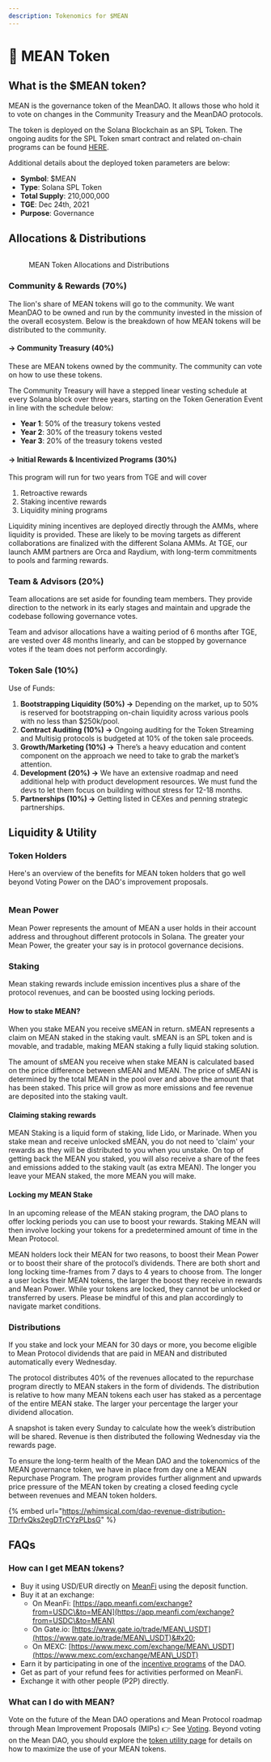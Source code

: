 ```yaml
---
description: Tokenomics for $MEAN
---
```


# 🔴 MEAN Token

## What is the $MEAN token?

MEAN is the governance token of the MeanDAO. It allows those who hold it to vote on changes in the Community Treasury and the MeanDAO protocols.&#x20;

The token is deployed on the Solana Blockchain as an SPL Token. The ongoing audits for the SPL Token smart contract and related on-chain programs can be found [HERE](https://github.com/solana-labs/security-audits).&#x20;

Additional details about the deployed token parameters are below:&#x20;

* **Symbol**: $MEAN
* **Type**: Solana SPL Token
* **Total Supply**: 210,000,000&#x20;
* **TGE**: Dec 24th, 2021
* **Purpose**: Governance

## Allocations & Distributions

<figure><img src="../.gitbook/assets/image.png" alt=""><figcaption><p>MEAN Token Allocations and Distributions</p></figcaption></figure>

### **Community & Rewards (70%)**&#x20;

The lion's share of MEAN tokens will go to the community. We want MeanDAO to be owned and run by the community invested in the mission of the overall ecosystem. Below is the breakdown of how MEAN tokens will be distributed to the community.

#### → Community Treasury (40%)

These are MEAN tokens owned by the community. The community can vote on how to use these tokens.

The Community Treasury will have a stepped linear vesting schedule at every Solana block over three years, starting on the Token Generation Event in line with the schedule below:

* **Year 1**: 50% of the treasury tokens vested
* **Year 2**: 30% of the treasury tokens vested
* **Year 3**: 20% of the treasury tokens vested

#### → Initial Rewards & **Incentivized Programs (30%)**

This program will run for two years from TGE and will cover

1. Retroactive rewards&#x20;
2. Staking incentive rewards&#x20;
3. Liquidity mining programs

Liquidity mining incentives are deployed directly through the AMMs, where liquidity is provided. These are likely to be moving targets as different collaborations are finalized with the different Solana AMMs. At TGE, our launch AMM partners are Orca and Raydium, with long-term commitments to pools and farming rewards.  &#x20;

### **Team & Advisors (20%)**&#x20;

Team allocations are set aside for founding team members. They provide direction to the network in its early stages and maintain and upgrade the codebase following governance votes.&#x20;

Team and advisor allocations have a waiting period of 6 months after TGE, are vested over 48 months linearly, and can be stopped by governance votes if the team does not perform accordingly.

### **Token Sale (10%)** &#x20;

Use of Funds:

1. **Bootstrapping Liquidity (50%) →** Depending on the market, up to 50% is reserved for bootstrapping on-chain liquidity across various pools with no less than $250k/pool.
2. **Contract Auditing (10%) →** Ongoing auditing for the Token Streaming and Multisig protocols is budgeted at 10% of the token sale proceeds.
3. **Growth/Marketing (10%) →** There’s a heavy education and content component on the approach we need to take to grab the market’s attention.
4. **Development (20%) →** We have an extensive roadmap and need additional help with product development resources. We must fund the devs to let them focus on building without stress for 12-18 months.&#x20;
5. **Partnerships (10%) →** Getting listed in CEXes and penning strategic partnerships.

## Liquidity & Utility

### Token Holders

Here's an overview of the benefits for MEAN token holders that go well beyond Voting Power on the DAO's improvement proposals.

<figure><img src="../.gitbook/assets/image (1).png" alt=""><figcaption></figcaption></figure>

### Mean Power

Mean Power represents the amount of MEAN a user holds in their account address and throughout different protocols in Solana. The greater your Mean Power, the greater your say is in protocol governance decisions.

### Staking

Mean staking rewards include emission incentives plus a share of the protocol revenues, and can be boosted using locking periods.&#x20;

#### How to stake MEAN?

When you stake MEAN you receive sMEAN in return. sMEAN represents a claim on MEAN staked in the staking vault. sMEAN is an SPL token and is movable, and tradable, making MEAN staking a fully liquid staking solution.&#x20;

The amount of sMEAN you receive when stake MEAN is calculated based on the price difference between sMEAN and MEAN. The price of sMEAN is determined by the total MEAN in the pool over and above the amount that has been staked. This price will grow as more emissions and fee revenue are deposited into the staking vault.

#### Claiming staking rewards

MEAN Staking is a liquid form of staking, lide Lido, or Marinade. When you stake mean and receive unlocked sMEAN, you do not need to 'claim' your rewards as they will be distributed to you when you unstake. On top of getting back the MEAN you staked, you will also receive a share of the fees and emissions added to the staking vault (as extra MEAN). The longer you leave your MEAN staked, the more MEAN you will make.

#### Locking my MEAN Stake

In an upcoming release of the MEAN staking program, the DAO plans to offer locking periods you can use to boost your rewards. Staking MEAN will then involve locking your tokens for a predetermined amount of time in the Mean Protocol.&#x20;

MEAN holders lock their MEAN for two reasons, to boost their Mean Power or to boost their share of the protocol’s dividends. There are both short and long locking time-frames from 7 days to 4 years to choose from. The longer a user locks their MEAN tokens, the larger the boost they receive in rewards and Mean Power. While your tokens are locked, they cannot be unlocked or transferred by users. Please be mindful of this and plan accordingly to navigate market conditions.&#x20;

### Distributions

If you stake and lock your MEAN for 30 days or more, you become eligible to Mean Protocol dividends that are paid in MEAN and distributed automatically every Wednesday.

The protocol distributes 40% of the revenues allocated to the repurchase program directly to MEAN stakers in the form of dividends. The distribution is relative to how many MEAN tokens each user has staked as a percentage of the entire MEAN stake. The larger your percentage the larger your dividend allocation.&#x20;

A snapshot is taken every Sunday to calculate how the week’s distribution will be shared. Revenue is then distributed the following Wednesday via the rewards page.

To ensure the long-term health of the Mean DAO and the tokenomics of the MEAN governance token, we have in place from day one a MEAN Repurchase Program. The program provides further alignment and upwards price pressure of the MEAN token by creating a closed feeding cycle between revenues and MEAN token holders.&#x20;



{% embed url="https://whimsical.com/dao-revenue-distribution-TDrfvQks2egDTrCYzPLbsG" %}

## FAQs

### How can I get MEAN tokens?

* Buy it using USD/EUR directly on [MeanFi](http://app.meanfi.com/buy) using the deposit function.
* Buy it at an exchange:
  * On MeanFi: [https://app.meanfi.com/exchange?from=USDC\&to=MEAN](https://app.meanfi.com/exchange?from=USDC\&to=MEAN)
  * On Gate.io: [https://www.gate.io/trade/MEAN\_USDT](https://www.gate.io/trade/MEAN\_USDT)&#x20;
  * On MEXC: [https://www.mexc.com/exchange/MEAN\_USDT](https://www.mexc.com/exchange/MEAN\_USDT)
* Earn it by participating in one of the [incentive programs](broken-reference) of the DAO.
* Get as part of your refund fees for activities performed on MeanFi.&#x20;
* Exchange it with other people (P2P) directly.

### What can I do with MEAN?

Vote on the future of the Mean DAO operations and Mean Protocol roadmap through Mean Improvement Proposals (MIPs) 👉 See [Voting](broken-reference). Beyond voting on the Mean DAO, you should explore the [token utility page](broken-reference) for details on how to maximize the use of your MEAN tokens.&#x20;
